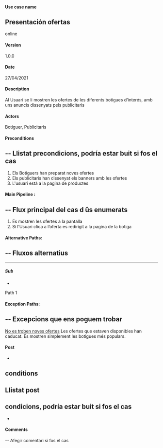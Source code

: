#### Use case name
Presentación ofertas
-
online
#### Version
1.0.0
#### Date
27/04/2021
#### Description
Al Usuari se li mostren les ofertes de les diferents botigues d’interés, amb uns anuncis dissenyats pels publicitaris
#### Actors
Botiguer, Publicitaris
#### Preconditions
--
Llistat precondicions, podría
estar buit si fos el cas
--
1. Els Botiguers han preparat noves ofertes
2. Els publicitaris han dissenyat els banners amb les ofertes
3. L'usuari està a la pagina de productes
 
 
#### Main Pipeline :
--
Flux principal del cas d ́ús enumerats
--
1. Es mostren les ofertes a la pantalla
2. Si l’Usuari clica a l’oferta es redirigit a la pagina de la botiga
#### Alternative Paths:
--
Fluxos alternatius
--
---
##### Sub
-
Path 1
#### Exception Paths:
--
Excepcions que ens poguem trobar
--
<u>No es troben noves ofertes</u>
Les ofertes que estaven disponibles han caducat.
Es mostren simplement les botigues més populars.
#### Post
-
conditions
--
Llistat post
-
condicions, podría estar buit si fos el cas
--
-
 
#### Comments
--
Afegir comentari si fos el cas

